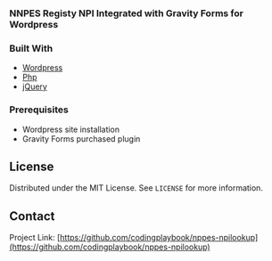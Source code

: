 ### NNPES Registy NPI Integrated with Gravity Forms for Wordpress

### Built With

* [Wordpress](https://wordpress.org/)
* [Php](https://www.php.net/)
* [jQuery](https://jquery.com/)

### Prerequisites
* Wordpress site installation
* Gravity Forms purchased plugin



<!-- LICENSE -->
## License

Distributed under the MIT License. See `LICENSE` for more information.



<!-- CONTACT -->
## Contact

Project Link: [https://github.com/codingplaybook/nppes-npilookup](https://github.com/codingplaybook/nppes-npilookup)
